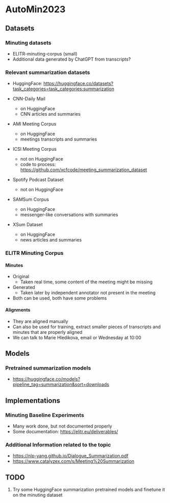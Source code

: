 # AutoMin2023
## Datasets
### Minuting datasets
- ELITR-minuting-corpus (small)
- Additional data generated by ChatGPT from transcripts?

### Relevant summarization datasets
- HuggingFace: https://huggingface.co/datasets?task_categories=task_categories:summarization

- CNN-Daily Mail
  - on HuggingFace 
  - CNN articles and summaries
- AMI Meeting Corpus
  - on HuggingFace 
  - meetings transcripts and summaries
- ICSI Meeting Corpus
  - not on HuggingFace
  - code to process: https://github.com/xcfcode/meeting_summarization_dataset
- Spotify Podcast Dataset
  - not on HuggingFace
- SAMSum Corpus
  - on HuggingFace
  - messenger-like conversations with summaries
- XSum Dataset
  - on HuggingFace
  - news articles and summaries

### ELITR Minuting Corpus
#### Minutes
- Original
  - Taken real time, some content of the meeting might be missing
- Generated
  - Taken later by independent annotator not present in the meeting
- Both can be used, both have some problems
#### Alignments
- They are aligned manually
- Can also be used for training, extract smaller pieces of transcripts and minutes that are properly aligned
- We can talk to Marie Hledikova, email or Wednesday at 10:00

## Models
### Pretrained summarization models
- https://huggingface.co/models?pipeline_tag=summarization&sort=downloads

## Implementations
### Minuting Baseline Experiments
- Many work done, but not documented properly
- Some documentation: https://elitr.eu/deliverables/

### Additional Information related to the topic
- https://nlp-yang.github.io/Dialogue_Summarization.pdf
- https://www.catalyzex.com/s/Meeting%20Summarization


## TODO
1. Try some HuggingFace summarization pretrained models and finetune it on the minuting dataset